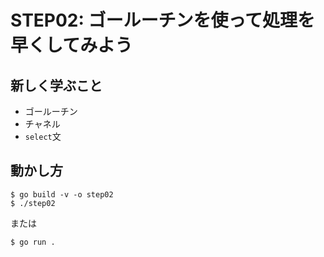 # STEP02: ゴールーチンを使って処理を早くしてみよう

## 新しく学ぶこと

* ゴールーチン
* チャネル
* `select`文

## 動かし方

```
$ go build -v -o step02
$ ./step02
```

または

```
$ go run .
```
